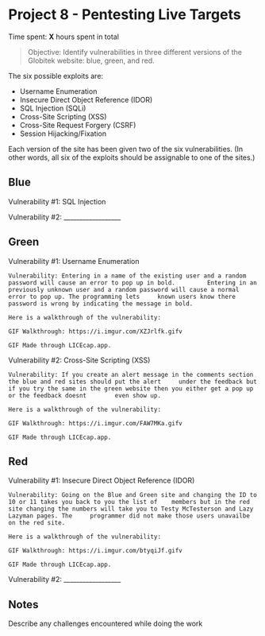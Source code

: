 # Project 8 - Pentesting Live Targets

Time spent: **X** hours spent in total

> Objective: Identify vulnerabilities in three different versions of the Globitek website: blue, green, and red.

The six possible exploits are:
* Username Enumeration
* Insecure Direct Object Reference (IDOR)
* SQL Injection (SQLi)
* Cross-Site Scripting (XSS)
* Cross-Site Request Forgery (CSRF)
* Session Hijacking/Fixation

Each version of the site has been given two of the six vulnerabilities. (In other words, all six of the exploits should be assignable to one of the sites.)

## Blue

Vulnerability #1: SQL Injection



Vulnerability #2: __________________


## Green

Vulnerability #1: Username Enumeration

	Vulnerability: Entering in a name of the existing user and a random password will cause an error to pop up in bold. 	    Entering in an previously unknown user and a random password will cause a normal error to pop up. The programming lets 	   known users know there password is wrong by indicating the message in bold. 

	Here is a walkthrough of the vulnerability:

	GIF Walkthrough: https://i.imgur.com/XZJrlfk.gifv

	GIF Made through LICEcap.app. 

Vulnerability #2: Cross-Site Scripting (XSS)

	Vulnerability: If you create an alert message in the comments section the blue and red sites should put the alert 	  under the feedback but if you try the same in the green website then you either get a pop up or the feedback doesnt 	 	 even show up. 

	Here is a walkthrough of the vulnerability:

	GIF Walkthrough: https://i.imgur.com/FAW7MKa.gifv

	GIF Made through LICEcap.app. 


## Red

Vulnerability #1: Insecure Direct Object Reference (IDOR)
	
	Vulnerability: Going on the Blue and Green site and changing the ID to 10 or 11 takes you back to you the list of	 members but in the red site changing the numbers will take you to Testy McTesterson and Lazy Lazyman pages. The 	 programmer did not make those users unavailbe on the red site. 
  
  	Here is a walkthrough of the vulnerability:
  
  	GIF Walkthrough: https://i.imgur.com/btyqiJf.gifv
  
  	GIF Made through LICEcap.app.

Vulnerability #2: __________________


## Notes

Describe any challenges encountered while doing the work
